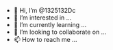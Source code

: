 - 👋 Hi, I’m @1325132Dc
- 👀 I’m interested in ...
- 🌱 I’m currently learning ...
- 💞️ I’m looking to collaborate on ...
- 📫 How to reach me ...

<!---
1325132Dc/1325132Dc is a ✨ special ✨ repository because its `README.md` (this file) appears on your GitHub profile.
You can click the Preview link to take a look at your changes.
--->
